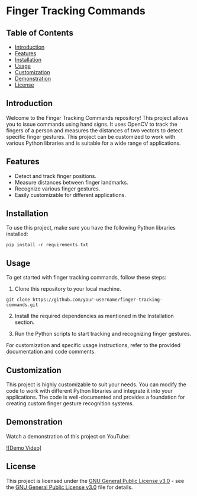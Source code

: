 # Finger Tracking Commands

## Table of Contents
- [Introduction](#introduction)
- [Features](#features)
- [Installation](#installation)
- [Usage](#usage)
- [Customization](#customization)
- [Demonstration](#demonstration)
- [License](#license)

## Introduction

Welcome to the Finger Tracking Commands repository! This project allows you to issue commands using hand signs. It uses OpenCV to track the fingers of a person and measures the distances of two vectors to detect specific finger gestures. This project can be customized to work with various Python libraries and is suitable for a wide range of applications.

## Features

- Detect and track finger positions.
- Measure distances between finger landmarks.
- Recognize various finger gestures.
- Easily customizable for different applications.

## Installation

To use this project, make sure you have the following Python libraries installed:

```shell
pip install -r requirements.txt
```

## Usage

To get started with finger tracking commands, follow these steps:

1. Clone this repository to your local machine.

```shell
git clone https://github.com/your-username/finger-tracking-commands.git
```

2. Install the required dependencies as mentioned in the Installation section.

3. Run the Python scripts to start tracking and recognizing finger gestures.

For customization and specific usage instructions, refer to the provided documentation and code comments.

## Customization

This project is highly customizable to suit your needs. You can modify the code to work with different Python libraries and integrate it into your applications. The code is well-documented and provides a foundation for creating custom finger gesture recognition systems.

## Demonstration

Watch a demonstration of this project on YouTube:

[![Demo Video]](https://www.youtube.com/antiUyaTSao/edit)


## License

This project is licensed under the [GNU General Public License v3.0](LICENSE) - see the [GNU General Public License v3.0](LICENSE) file for details.
